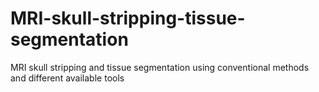 # MRI-skull-stripping-tissue-segmentation
MRI skull stripping and tissue segmentation using conventional methods and different  available tools
